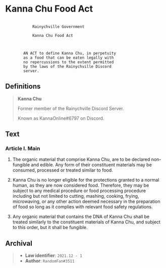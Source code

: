 # Kanna Chu Food Act
```

            Rainychville Government

            Kanna Chu Food Act

        

        AN ACT to define Kanna Chu, in perpetuity
        as a food that can be eaten legally with
        no repercussions to the extent permitted
        by the laws of the Rainychville Discord
        server.

```


## Definitions

> **Kanna Chu**
>
> Former member of the Rainychville Discord Server.
>
> Known as KannaOnline#6797 on Discord.
>



## Text

### Article I. Main

1. The organic material that comprise Kanna Chu, are to be
declared non-fungible and edible. Any form of their constituent
materials may be consumed, processed or treated similar to food.

2. Kanna Chu is no longer eligible for the protections granted to
a normal human, as they are now considered food. Therefore, they may
be subject to any medical procedure or food processing procedure
including but not limited to cutting, mashing, cooking, frying,
microwaving, or any other action deemed necessary in the preparation
of food so long as it complies with relevant food safety regulations.

3. Any organic material that contains the DNA of Kanna Chu shall
be treated similarly to the constituent materials of Kanna Chu, and
subject to this order, but it shall be fungible.

## Archival
>
> - **Law identifier**: `2021.12 - 1`
> - **Author**: `RandomFan#3511`
>